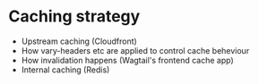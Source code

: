 # Caching strategy

- Upstream caching (Cloudfront)
- How vary-headers etc are applied to control cache beheviour
- How invalidation happens (Wagtail's frontend cache app)
- Internal caching (Redis)
